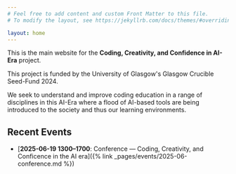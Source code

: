 ```yaml
---
# Feel free to add content and custom Front Matter to this file.
# To modify the layout, see https://jekyllrb.com/docs/themes/#overriding-theme-defaults

layout: home
---
```


This is the main website for the **Coding, Creativity, and Confidence in AI-Era** project.

This project is funded by the University of Glasgow's Glasgow Crucible Seed-Fund 2024. 

We seek to understand and improve coding education in a range of disciplines in this AI-Era where a flood of AI-based tools are being introduced to the society and thus our learning environments. 

## Recent Events
- [**2025-06-19 1300–1700**: Conference — Coding, Creativity, and Conficence in the AI era]({% link _pages/events/2025-06-conference.md %})
